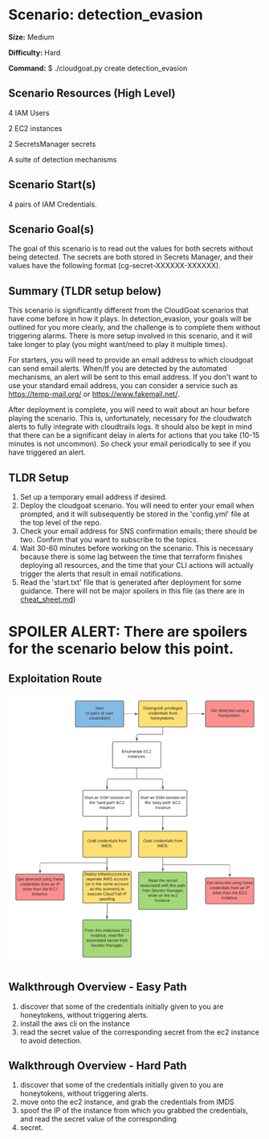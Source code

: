 # Scenario: detection_evasion

**Size:**  Medium

**Difficulty:** Hard

**Command:** $ ./cloudgoat.py create detection_evasion

## Scenario Resources (High Level)

4 IAM Users

2 EC2 instances

2 SecretsManager secrets

A suite of detection mechanisms

## Scenario Start(s)

4 pairs of IAM Credentials.

## Scenario Goal(s)

The goal of this scenario is to read out the values for both secrets without being detected. The secrets are both stored
in Secrets Manager, and their values have the following format (cg-secret-XXXXXX-XXXXXX).

## Summary (TLDR setup below)

This scenario is significantly different from the CloudGoat scenarios that have come before in how it plays.
In detection_evasion, your goals will be outlined for you more clearly, and the challenge is to complete them without
triggering alarms. There is more setup involved in this scenario, and it will take longer to play (you might want/need
to play it multiple times).

For starters, you will need to provide an email address to which cloudgoat can send email alerts. When/If you are
detected by the automated mechanisms, an alert will be sent to this email address. If you don't want to use your
standard email address, you can consider a service such as https://temp-mail.org/ or https://www.fakemail.net/.

After deployment is complete, you will need to wait about an hour before playing the scenario. This is, unfortunately,
necessary for the cloudwatch alerts to fully integrate with cloudtrails logs. It should also be kept in mind that there
can be a significant delay in alerts for actions that you take (10-15 minutes is not uncommon). So check your email
periodically to see if you have triggered an alert.

## TLDR Setup

1. Set up a temporary email address if desired.
2. Deploy the cloudgoat scenario. You will need to enter your email when prompted, and it will subsequently be stored
   in the 'config.yml' file at the top level of the repo.
3. Check your email address for SNS confirmation emails; there should be two. Confirm that you want to subscribe to the
   topics.
4. Wait 30-60 minutes before working on the scenario. This is necessary because there is some lag between the time that
   terraform finishes deploying all resources, and the time that your CLI actions will actually trigger the alerts that
   result in email notifications.
5. Read the 'start.txt' file that is generated after deployment for some guidance. There will not be major spoilers in
   this file (as there are in [cheat_sheet.md](cheat_sheet.md))

# **SPOILER ALERT:** There are spoilers for the scenario below this point.

## Exploitation Route

![Scenario Route(s)](./detection_evasion_exploitation_route.png)

## Walkthrough Overview - Easy Path

1. discover that some of the credentials initially given to you are honeytokens, without triggering alerts.
2. install the aws cli on the instance
3. read the secret value of the corresponding secret from the ec2 instance to avoid detection.

## Walkthrough Overview - Hard Path

1. discover that some of the credentials initially given to you are honeytokens, without triggering alerts.
2. move onto the ec2 instance, and grab the credentials from IMDS
3. spoof the IP of the instance from which you grabbed the credentials, and read the secret value of the corresponding
4. secret.

